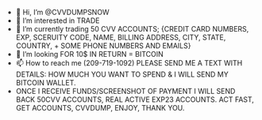 - 👋 Hi, I’m @CVVDUMPSNOW
- 👀 I’m interested in TRADE
- 🌱 I’m currently trading 50 CVV ACCOUNTS; {CREDIT CARD NUMBERS, EXP, SCERUITY CODE, NAME, BILLING ADDRESS, CITY, STATE, COUNTRY, + SOME PHONE NUMBERS AND EMAILS}
- 💞️ I’m looking FOR 10$ IN RETURN = BITCOIN
- 📫 How to reach me (209-719-1092) PLEASE SEND ME A TEXT WITH DETAILS: HOW MUCH YOU WANT TO SPEND & I WILL SEND MY BITCOIN WALLET.
- ONCE I RECEIVE FUNDS/SCREENSHOT OF PAYMENT I WILL SEND BACK 50CVV ACCOUNTS, REAL ACTIVE EXP23 ACCOUNTS. 
ACT FAST, GET ACCOUNTS, CVVDUMP, ENJOY, THANK YOU.
<!---
CVVDUMPSNOW/CVVDUMPSNOW is a ✨ special ✨ repository because its `README.md` (this file) appears on your GitHub profile.
You can click the Preview link to take a look at your changes.
--->
